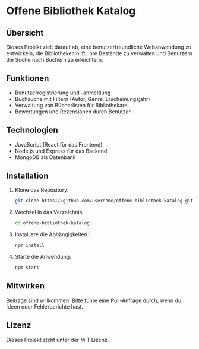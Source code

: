 # Offene Bibliothek Katalog

## Übersicht
Dieses Projekt zielt darauf ab, eine benutzerfreundliche Webanwendung zu entwickeln, die Bibliotheken hilft, ihre Bestände zu verwalten und Benutzern die Suche nach Büchern zu erleichtern.

## Funktionen
- Benutzerregistrierung und -anmeldung
- Buchsuche mit Filtern (Autor, Genre, Erscheinungsjahr)
- Verwaltung von Bücherlisten für Bibliothekare
- Bewertungen und Rezensionen durch Benutzer

## Technologien
- JavaScript (React für das Frontend)
- Node.js und Express für das Backend
- MongoDB als Datenbank

## Installation
1. Klone das Repository:
   ```bash
   git clone https://github.com/username/offene-bibliothek-katalog.git
   ```
2. Wechsel in das Verzeichnis:
   ```bash
   cd offene-bibliothek-katalog
   ```
3. Installiere die Abhängigkeiten:
   ```bash
   npm install
   ```
4. Starte die Anwendung:
   ```bash
   npm start
   ```

## Mitwirken
Beiträge sind willkommen! Bitte führe eine Pull-Anfrage durch, wenn du Ideen oder Fehlerberichte hast.

## Lizenz
Dieses Projekt steht unter der MIT Lizenz.
